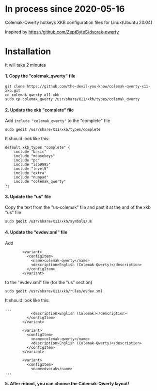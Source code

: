 # In process since 2020-05-16

Colemak-Qwerty hotkeys XKB configuration files for Linux(Ubuntu 20.04)

Inspired by https://github.com/ZeptByteS/dvorak-qwerty

# Installation

It will take 2 minutes

#### 1. Copy the "colemak_qwerty" file

```
git clone https://github.com/the-devil-you-know/colemak-qwerty-x11-xkb.git
cd colemak-qwerty-x11-xkb
sudo cp colemak_qwerty /usr/share/X11/xkb/types/colemak_qwerty
```

#### 2. Update the xkb "complete" file

Add `include "colemak_qwerty"` to the "complete" file

```
sudo gedit /usr/share/X11/xkb/types/complete
```

It should look like this:
```
default xkb_types "complete" {
    include "basic"
    include "mousekeys"
    include "pc"
    include "iso9995"
    include "level5"
    include "extra"
    include "numpad"
    include "colemak_qwerty"
};
```

#### 3. Update the "us" file

Copy the text from the "us-colemak" file and past it at the and of the xkb "us" file
```
sudo gedit /usr/share/X11/xkb/symbols/us
```

#### 4. Update the "evdev.xml" file

Add
```
        <variant>
          <configItem>
            <name>colemak-qwerty</name>
            <description>English (Colemak-Qwerty)</description>
          </configItem>
        </variant>
```
to the "evdev.xml" file (for the "us" section)
```
sudo gedit /usr/share/X11/xkb/rules/evdev.xml
```

It should look like this:
```
...
            <description>English (Colemak)</description>
          </configItem>
        </variant>

        <variant>
          <configItem>
            <name>colemak-qwerty</name>
            <description>English (Colemak-Qwerty)</description>
          </configItem>
        </variant>

        <variant>
          <configItem>
            <name>dvorak</name>
...
```

#### 5. After reboot, you can choose the Colemak-Qwerty layout!
